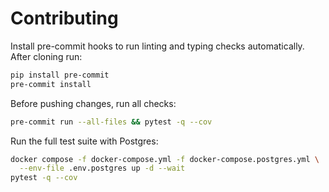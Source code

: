# Contributing

Install pre-commit hooks to run linting and typing checks automatically. After cloning run:

```bash
pip install pre-commit
pre-commit install
```

Before pushing changes, run all checks:

```bash
pre-commit run --all-files && pytest -q --cov
```

Run the full test suite with Postgres:

```bash
docker compose -f docker-compose.yml -f docker-compose.postgres.yml \
  --env-file .env.postgres up -d --wait
pytest -q --cov
```

